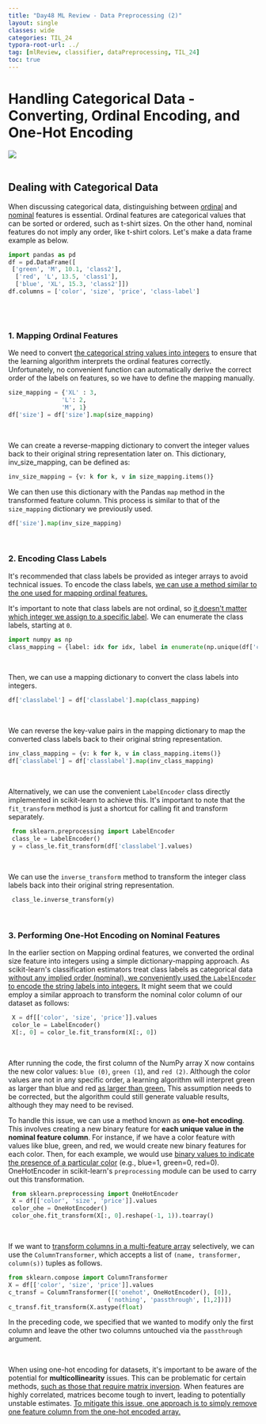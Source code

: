```yaml
---
title: "Day48 ML Review - Data Preprocessing (2)"
layout: single
classes: wide
categories: TIL_24
typora-root-url: ../
tag: [mlReview, classifier, dataPreprocessing, TIL_24]
toc: true 
---
```


# Handling Categorical Data - Converting, Ordinal Encoding, and One-Hot Encoding

<img src="/blog/images/2024-08-07-TIL24_Day48/F6EB4DB5-A21F-4352-AF12-57B2710381F1_1_102_o.jpeg"><br><br>



## Dealing with Categorical Data

When discussing categorical data, distinguishing between <u>ordinal</u> and <u>nominal</u> features is essential. Ordinal features are categorical values that can be sorted or ordered, such as t-shirt sizes. On the other hand, nominal features do not imply any order, like t-shirt colors. Let's make a data frame example as below. 

```python
import pandas as pd
df = pd.DataFrame([
 ['green', 'M', 10.1, 'class2'],
  ['red', 'L', 13.5, 'class1'],
  ['blue', 'XL', 15.3, 'class2']])
df.columns = ['color', 'size', 'price', 'class-label']
```

<br><br>

### 1. Mapping Ordinal Features

We need to convert <u>the categorical string values into integers</u> to ensure that the learning algorithm interprets the ordinal features correctly. Unfortunately, no convenient function can automatically derive the correct order of the labels on features, so we have to define the mapping manually.

```python
size_mapping = {'XL' : 3, 
               'L': 2,
               'M', 1}
df['size'] = df['size'].map(size_mapping)
```

<br>

We can create a reverse-mapping dictionary to convert the integer values back to their original string representation later on. This dictionary, inv_size_mapping, can be defined as: 
```python
inv_size_mapping = {v: k for k, v in size_mapping.items()}
```
We can then use this dictionary with the Pandas `map` method in the transformed feature column. This process is similar to that of the `size_mapping` dictionary we previously used.

```python
df['size'].map(inv_size_mapping)
```

<br>

### 2. Encoding Class Labels

It's recommended that class labels be provided as integer arrays to avoid technical issues. To encode the class labels, <u>we can use a method similar to the one used for mapping ordinal features.</u> 

It's important to note that class labels are not ordinal, so <u>it doesn't matter which integer we assign to a specific label</u>. We can enumerate the class labels, starting at `0`.

```python
import numpy as np
class_mapping = {label: idx for idx, label in enumerate(np.unique(df['classlabel']))}
```

<br>

Then, we can use a mapping dictionary to convert the class labels into integers.

```python
df['classlabel'] = df['classlabel'].map(class_mapping)
```

<br>

We can reverse the key-value pairs in the mapping dictionary to map the converted class labels back to their original string representation. 

```python
inv_class_mapping = {v: k for k, v in class_mapping.items()}
df['classlabel'] = df['classlabel'].map(inv_class_mapping)
```

<br>

Alternatively, we can use the convenient `LabelEncoder` class directly implemented in scikit-learn to achieve this. It's important to note that the `fit_transform` method is just a shortcut for calling fit and transform separately.

```python
 from sklearn.preprocessing import LabelEncoder
 class_le = LabelEncoder()
 y = class_le.fit_transform(df['classlabel'].values)
```

<br>

We can use the `inverse_transform` method to transform the integer class labels back into their original string representation.

```python
 class_le.inverse_transform(y)
```

<br>

### 3. Performing One-Hot Encoding on Nominal Features

In the earlier section on Mapping ordinal features, we converted the ordinal size feature into integers using a simple dictionary-mapping approach. As scikit-learn's classification estimators treat class labels as categorical data <u>without any implied order (nominal), we conveniently used the `LabelEncoder` to encode the string labels into integers.</u> It might seem that we could employ a similar approach to transform the nominal color column of our dataset as follows:

```python
 X = df[['color', 'size', 'price']].values
 color_le = LabelEncoder()
 X[:, 0] = color_le.fit_transform(X[:, 0])
```

<br>

After running the code, the first column of the NumPy array X now contains the new color values: `blue (0)`, `green (1`), and `red (2)`. Although the color values are not in any specific order, a learning algorithm will interpret green as larger than blue and red <u>as larger than green.</u> This assumption needs to be corrected, but the algorithm could still generate valuable results, although they may need to be revised.

To handle this issue, we can use a method known as **one-hot encoding**. This involves creating a new binary feature for **each unique value in the nominal feature column**. For instance, if we have a color feature with values like blue, green, and red, we would create new binary features for each color. Then, for each example, we would use <u>binary values to indicate the presence of a particular color</u> (e.g., blue=1, green=0, red=0). OneHotEncoder in scikit-learn's `preprocessing` module can be used to carry out this transformation.

```python
 from sklearn.preprocessing import OneHotEncoder
 X = df[['color', 'size', 'price']].values
 color_ohe = OneHotEncoder()
 color_ohe.fit_transform(X[:, 0].reshape(-1, 1)).toarray()
```

<br>

If we want to <u>transform columns in a multi-feature array</u> selectively, we can use the `ColumnTransformer`, which accepts a list of `(name, transformer, column(s))` tuples as follows.

```python
from sklearn.compose import ColumnTransformer
X = df[['color', 'size', 'price']].values
c_transf = ColumnTransformer([('onehot', OneHotEncoder(), [0]),
                            ('nothing', 'passthrough', [1,2])])
c_transf.fit_transform(X.astype(float)
```

In the preceding code, we specified that we wanted to modify only the first column and leave the other two columns untouched via the `passthrough` argument.

<br>

When using one-hot encoding for datasets, it's important to be aware of the potential for **multicollinearity** issues. This can be problematic for certain methods, <u>such as those that require matrix inversion</u>. When features are highly correlated, matrices become tough to invert, leading to potentially unstable estimates. <u>To mitigate this issue, one approach is to simply remove one feature column from the one-hot encoded array.</u>

<br><br>


